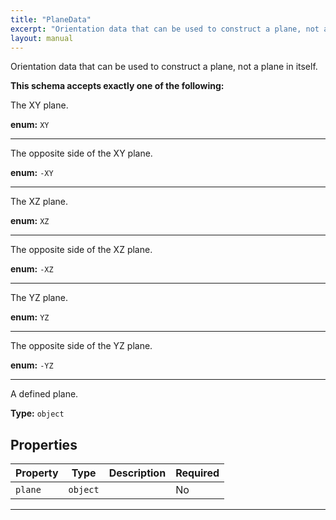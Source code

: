 ```yaml
---
title: "PlaneData"
excerpt: "Orientation data that can be used to construct a plane, not a plane in itself."
layout: manual
---
```


Orientation data that can be used to construct a plane, not a plane in itself.





**This schema accepts exactly one of the following:**

The XY plane.

**enum:** `XY`








----
The opposite side of the XY plane.

**enum:** `-XY`








----
The XZ plane.

**enum:** `XZ`








----
The opposite side of the XZ plane.

**enum:** `-XZ`








----
The YZ plane.

**enum:** `YZ`








----
The opposite side of the YZ plane.

**enum:** `-YZ`








----
A defined plane.

**Type:** `object`





## Properties

| Property | Type | Description | Required |
|----------|------|-------------|----------|
| `plane` |`object`|  | No |


----





